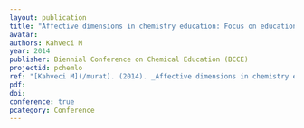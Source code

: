 ```yaml
---
layout: publication
title: "Affective dimensions in chemistry education: Focus on educational technology and learning objects"
avatar:
authors: Kahveci M
year: 2014
publisher: Biennial Conference on Chemical Education (BCCE)
projectid: pchemlo
ref: "[Kahveci M](/murat). (2014). _Affective dimensions in chemistry education: Focus on educational technology and learning objects_. Paper presented at the Biennial Conference on Chemical Education (BCCE). [Symposium]. Grand Valley State University, Allendale, MI, U.S.A. Au- gust 3 - 7, 2014."
pdf:
doi:
conference: true
pcategory: Conference
---
```

